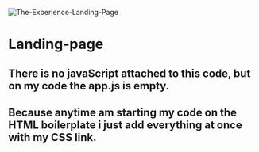 ![The-Experience-Landing-Page](https://github.com/Princechigozie11/Landing-page/assets/94463352/421cec09-c8be-4561-a4fa-8f8ff9a9e184)
# Landing-page
## There is no javaScript attached to this code, but on my code the app.js is empty.
## Because anytime am starting my code on the HTML boilerplate i just add everything at once with my CSS link.
